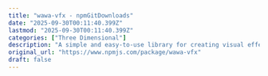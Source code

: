 ```yaml
---
title: "wawa-vfx - npmGitDownloads"
date: "2025-09-30T00:11:40.399Z"
lastmod: "2025-09-30T00:11:40.399Z"
categories: ["Three Dimensional"]
description: "A simple and easy-to-use library for creating visual effects in React Three Fiber.. Latest version: 1.2.1, last published: 19 hours ago. Start using wawa-vfx in your project by running `npm i wawa-vfx`. There are no other projects in the npm registry using wawa-vfx."
original_url: "https://www.npmjs.com/package/wawa-vfx"
draft: false
---
```

